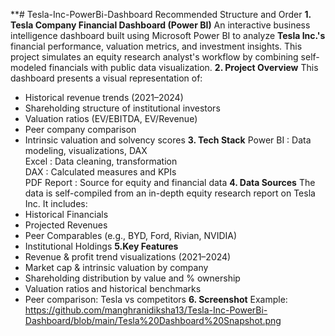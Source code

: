 **# Tesla-Inc-PowerBi-Dashboard 
Recommended Structure and Order
**1. Tesla Company Financial Dashboard (Power BI)** 
An interactive business intelligence dashboard built using Microsoft Power BI to analyze **Tesla Inc.'s** financial performance, valuation metrics, and investment insights. This project simulates an equity research analyst's workflow by combining self-modeled financials with public data visualization.
**2. Project Overview**
This dashboard presents a visual representation of:
- Historical revenue trends (2021–2024)
- Shareholding structure of institutional investors
- Valuation ratios (EV/EBITDA, EV/Revenue)
- Peer company comparison
- Intrinsic valuation and solvency scores
**3. Tech Stack**
Power BI : Data modeling, visualizations, DAX    
Excel   : Data cleaning, transformation          
DAX     : Calculated measures and KPIs           
PDF Report : Source for equity and financial data
**4. Data Sources**
The data is self-compiled from an in-depth equity research report on Tesla Inc. It includes:
- Historical Financials
- Projected Revenues
- Peer Comparables (e.g., BYD, Ford, Rivian, NVIDIA)
- Institutional Holdings
 **5.Key Features**
- Revenue & profit trend visualizations (2021–2024)
- Market cap & intrinsic valuation by company
- Shareholding distribution by value and % ownership
- Valuation ratios and historical benchmarks
- Peer comparison: Tesla vs competitors
**6. Screenshot**
  Example: https://github.com/manghranidiksha13/Tesla-Inc-PowerBi-Dashboard/blob/main/Tesla%20Dashboard%20Snapshot.png
